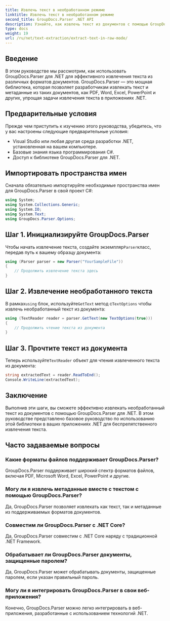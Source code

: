 ```yaml
---
title: Извлечь текст в необработанном режиме
linktitle: Извлечь текст в необработанном режиме
second_title: GroupDocs.Parser .NET API
description: Узнайте, как извлечь текст из документов с помощью GroupDocs.Parser для .NET. Простое, эффективное и плавное извлечение текста в ваших приложениях .NET.
type: docs
weight: 19
url: /ru/net/text-extraction/extract-text-in-raw-mode/
---
```

## Введение
В этом руководстве мы рассмотрим, как использовать GroupDocs.Parser для .NET для эффективного извлечения текста из различных форматов документов. GroupDocs.Parser — это мощная библиотека, которая позволяет разработчикам извлекать текст и метаданные из таких документов, как PDF, Word, Excel, PowerPoint и других, упрощая задачи извлечения текста в приложениях .NET.
## Предварительные условия
Прежде чем приступить к изучению этого руководства, убедитесь, что у вас настроены следующие предварительные условия:
- Visual Studio или любая другая среда разработки .NET, установленная на вашем компьютере.
- Базовые знания языка программирования C#.
- Доступ к библиотеке GroupDocs.Parser для .NET.

## Импортировать пространства имен
Сначала обязательно импортируйте необходимые пространства имен для GroupDocs.Parser в свой проект C#:
```csharp
using System;
using System.Collections.Generic;
using System.IO;
using System.Text;
using GroupDocs.Parser.Options;
```
## Шаг 1. Инициализируйте GroupDocs.Parser
 Чтобы начать извлечение текста, создайте экземпляр`Parser`класс, передав путь к вашему образцу документа:
```csharp
using (Parser parser = new Parser("YourSampleFile"))
{
    // Продолжить извлечение текста здесь
}
```
## Шаг 2. Извлечение необработанного текста
 В рамках`using` блок, используйте`GetText` метод с`TextOptions` чтобы извлечь необработанный текст из документа:
```csharp
using (TextReader reader = parser.GetText(new TextOptions(true)))
{
    // Продолжить чтение текста из документа
}
```
## Шаг 3. Прочтите текст из документа
 Теперь используйте`TextReader` объект для чтения извлеченного текста из документа:
```csharp
string extractedText = reader.ReadToEnd();
Console.WriteLine(extractedText);
```

## Заключение
Выполнив эти шаги, вы сможете эффективно извлекать необработанный текст из документов с помощью GroupDocs.Parser для .NET. В этом руководстве представлено базовое руководство по использованию этой библиотеки в ваших приложениях .NET для беспрепятственного извлечения текста.

## Часто задаваемые вопросы
### Какие форматы файлов поддерживает GroupDocs.Parser?
GroupDocs.Parser поддерживает широкий спектр форматов файлов, включая PDF, Microsoft Word, Excel, PowerPoint и другие.
### Могу ли я извлечь метаданные вместе с текстом с помощью GroupDocs.Parser?
Да, GroupDocs.Parser позволяет извлекать как текст, так и метаданные из поддерживаемых форматов документов.
### Совместим ли GroupDocs.Parser с .NET Core?
Да, GroupDocs.Parser совместим с .NET Core наряду с традиционной .NET Framework.
### Обрабатывает ли GroupDocs.Parser документы, защищенные паролем?
Да, GroupDocs.Parser может обрабатывать документы, защищенные паролем, если указан правильный пароль.
### Могу ли я интегрировать GroupDocs.Parser в свои веб-приложения?
Конечно, GroupDocs.Parser можно легко интегрировать в веб-приложения, разработанные с использованием технологий .NET.